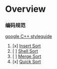  # Overview



 ### 编码规范

   [google C++ styleguide](https://zh-google-styleguide.readthedocs.io/en/latest/google-cpp-styleguide/headers) 
   

 1. [x] [Insert Sort](insert_sort.c)
 2. [ ] [Shell Sort](shell_sort.c)
 3. [ ] [Merge Sort](merge_sort.c)
 4. [x] [Quick Sort](quick_sort.c)


